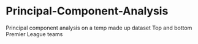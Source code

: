 # Principal-Component-Analysis
 Principal component analysis on a temp made up dataset
 Top and bottom Premier League teams